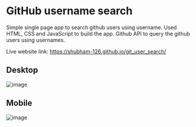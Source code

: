 # GitHub username search

Simple single page app to search github users using username.
Used HTML, CSS and JavaScript to build the app. 
Github API to query the github users using usernames.

Live website link: https://shubham-126.github.io/git_user_search/

## Desktop
![image](https://github.com/SHUBHAM-126/git_user_search/assets/73948769/2a63e5aa-b689-4229-9ad9-40265b5ffd76)

## Mobile
![image](https://github.com/SHUBHAM-126/git_user_search/assets/73948769/50e70a67-9a9e-43db-a933-742c872555b5)
